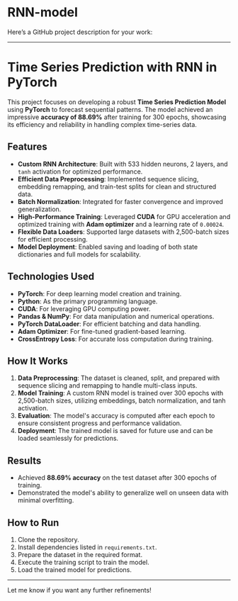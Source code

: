 # RNN-model
 
Here’s a GitHub project description for your work:

---

# Time Series Prediction with RNN in PyTorch

This project focuses on developing a robust **Time Series Prediction Model** using **PyTorch** to forecast sequential patterns. The model achieved an impressive **accuracy of 88.69%** after training for 300 epochs, showcasing its efficiency and reliability in handling complex time-series data.

## Features
- **Custom RNN Architecture**: Built with 533 hidden neurons, 2 layers, and `tanh` activation for optimized performance.
- **Efficient Data Preprocessing**: Implemented sequence slicing, embedding remapping, and train-test splits for clean and structured data.
- **Batch Normalization**: Integrated for faster convergence and improved generalization.
- **High-Performance Training**: Leveraged **CUDA** for GPU acceleration and optimized training with **Adam optimizer** and a learning rate of `0.00024`.
- **Flexible Data Loaders**: Supported large datasets with 2,500-batch sizes for efficient processing.
- **Model Deployment**: Enabled saving and loading of both state dictionaries and full models for scalability.

## Technologies Used
- **PyTorch**: For deep learning model creation and training.
- **Python**: As the primary programming language.
- **CUDA**: For leveraging GPU computing power.
- **Pandas & NumPy**: For data manipulation and numerical operations.
- **PyTorch DataLoader**: For efficient batching and data handling.
- **Adam Optimizer**: For fine-tuned gradient-based learning.
- **CrossEntropy Loss**: For accurate loss computation during training.

## How It Works
1. **Data Preprocessing**: The dataset is cleaned, split, and prepared with sequence slicing and remapping to handle multi-class inputs.
2. **Model Training**: A custom RNN model is trained over 300 epochs with 2,500-batch sizes, utilizing embeddings, batch normalization, and tanh activation.
3. **Evaluation**: The model's accuracy is computed after each epoch to ensure consistent progress and performance validation.
4. **Deployment**: The trained model is saved for future use and can be loaded seamlessly for predictions.

## Results
- Achieved **88.69% accuracy** on the test dataset after 300 epochs of training.
- Demonstrated the model's ability to generalize well on unseen data with minimal overfitting.

## How to Run
1. Clone the repository.
2. Install dependencies listed in `requirements.txt`.
3. Prepare the dataset in the required format.
4. Execute the training script to train the model.
5. Load the trained model for predictions.

---

Let me know if you want any further refinements!